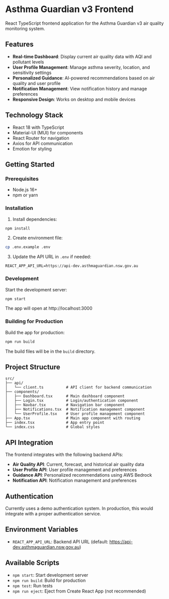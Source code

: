 # Asthma Guardian v3 Frontend

React TypeScript frontend application for the Asthma Guardian v3 air quality monitoring system.

## Features

- **Real-time Dashboard**: Display current air quality data with AQI and pollutant levels
- **User Profile Management**: Manage asthma severity, location, and sensitivity settings
- **Personalized Guidance**: AI-powered recommendations based on air quality and user profile
- **Notification Management**: View notification history and manage preferences
- **Responsive Design**: Works on desktop and mobile devices

## Technology Stack

- React 18 with TypeScript
- Material-UI (MUI) for components
- React Router for navigation
- Axios for API communication
- Emotion for styling

## Getting Started

### Prerequisites

- Node.js 16+ 
- npm or yarn

### Installation

1. Install dependencies:
```bash
npm install
```

2. Create environment file:
```bash
cp .env.example .env
```

3. Update the API URL in `.env` if needed:
```
REACT_APP_API_URL=https://api-dev.asthmaguardian.nsw.gov.au
```

### Development

Start the development server:
```bash
npm start
```

The app will open at http://localhost:3000

### Building for Production

Build the app for production:
```bash
npm run build
```

The build files will be in the `build` directory.

## Project Structure

```
src/
├── api/
│   └── client.ts          # API client for backend communication
├── components/
│   ├── Dashboard.tsx      # Main dashboard component
│   ├── Login.tsx          # Login/authentication component
│   ├── Navbar.tsx         # Navigation bar component
│   ├── Notifications.tsx  # Notification management component
│   └── UserProfile.tsx    # User profile management component
├── App.tsx                # Main app component with routing
├── index.tsx              # App entry point
└── index.css              # Global styles
```

## API Integration

The frontend integrates with the following backend APIs:

- **Air Quality API**: Current, forecast, and historical air quality data
- **User Profile API**: User profile management and preferences
- **Guidance API**: Personalized recommendations using AWS Bedrock
- **Notification API**: Notification management and preferences

## Authentication

Currently uses a demo authentication system. In production, this would integrate with a proper authentication service.

## Environment Variables

- `REACT_APP_API_URL`: Backend API URL (default: https://api-dev.asthmaguardian.nsw.gov.au)

## Available Scripts

- `npm start`: Start development server
- `npm run build`: Build for production
- `npm test`: Run tests
- `npm run eject`: Eject from Create React App (not recommended)